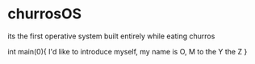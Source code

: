 # churrosOS
its the first operative system built entirely while eating churros

int main(0){
  I'd like to introduce myself, my name is O, M to the Y the Z
}
